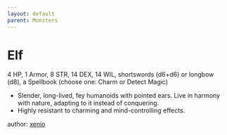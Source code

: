 ```yaml
---
layout: default
parent: Monsters
---
```

# Elf
4 HP, 1 Armor, 8 STR, 14 DEX, 14 WIL, shortswords (d6+d6) or longbow (d8), a Spellbook (choose one&#58; Charm or Detect Magic)  
- Slender, long-lived, fey humanoids with pointed ears.   Live in harmony with nature, adapting to it instead of conquering.  
- Highly resistant to charming and mind-controlling effects.  

author: [xenio](https://xenioinabottle.blogspot.com)
